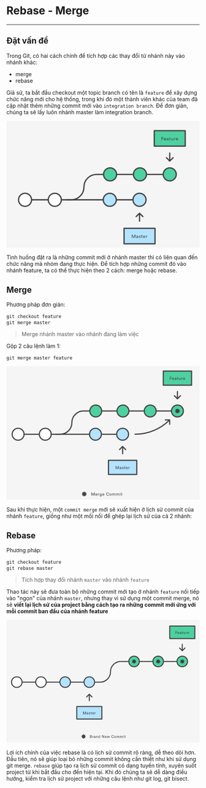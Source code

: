 # Rebase - Merge
---
## Đặt vấn đề
Trong Git, có hai cách chính để tích hợp các thay đổi từ nhánh này vào nhánh khác:
- merge
- rebase

Giả sử, ta bắt đầu checkout một topic branch có tên là `feature` để xây dựng chức năng mới cho hệ thống, trong khi đó một thành viên khác của team đã cập nhật thêm những commit mới vào `integration branch`. Để đơn giản, chúng ta sẽ lấy luôn nhánh master làm integration branch.


![](../images/git-merger-base-1.png)

Tình huống đặt ra là những commit mới ở nhánh master thì có liên quan đến chức năng mà nhóm đang thực hiện. Để tích hợp những commit đó vào nhánh feature, ta có thể thực hiện theo 2 cách: merge hoặc rebase.

## Merge
Phương pháp đơn giản:
```shell
git checkout feature
git merge master
```
> Merge nhánh master vào nhánh đang làm việc

Gộp 2 câu lệnh làm 1:
```
git merge master feature
```

![](../images/git-merger-base-2.png)

Sau khi thực hiện, một `commit merge` mới sẽ xuất hiện ở lịch sử commit của nhánh `feature`, giống như một mối nối để ghép lại lịch sử của cả 2 nhánh:


## Rebase
Phương pháp:
```shell
git checkout feature
git rebase master
```
> Tích hợp thay đổi nhánh `master` vào nhánh `feature`

Thao tác này sẽ đưa toàn bộ những commit mới tạo ở nhánh `feature` nối tiếp vào "ngọn" của nhánh `master`, nhưng thay vì sử dụng một commit merge, nó sẽ __viết lại lịch sử của project bằng cách tạo ra những commit mới ứng với mỗi commit ban đầu của nhánh feature__

![](../images/git-merger-base-3.png)

Lợi ích chính của việc rebase là có lịch sử commit rõ ràng, dễ theo dõi hơn. Đầu tiên, nó sẽ giúp loại bỏ những commit không cần thiết như khi sử dụng git merge. `rebase` giúp tạo ra lịch sử commit có dạng tuyến tính, xuyên suốt project từ khi bắt đầu cho đến hiện tại. Khi đó chúng ta sẽ dễ dàng điều hướng, kiểm tra lịch sử project với những câu lệnh như git log, git bisect.
